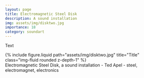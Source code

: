 ```yaml
---
layout: page
title: Electromagnetic Steel Disk
description: A sound installation 
img: assets/img/disktwo.jpg
importance: 18
category: soundart
---
```


Text



<div class="row">
    <div class="col-sm mt-3 mt-md-0">
        {% include figure.liquid path="assets/img/disktwo.jpg" title="Title" class="img-fluid rounded z-depth-1" %}
    </div>
</div>
<div class="caption">
    Electromagnetic Steel Disk, a sound installation - Ted Apel - steel, electromagnet, electronics

</div>



